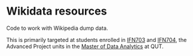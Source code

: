 # Wikidata resources

Code to work with Wikipedia dump data.

This is primarily targeted at students enrolled in [IFN703](https://www.qut.edu.au/study/unit?unitCode=IFN703) and [IFN704](https://www.qut.edu.au/study/unit?unitCode=IFN704), the Advanced Project units in the [Master of Data Analytics](https://www.qut.edu.au/courses/master-of-data-analytics) at QUT.
